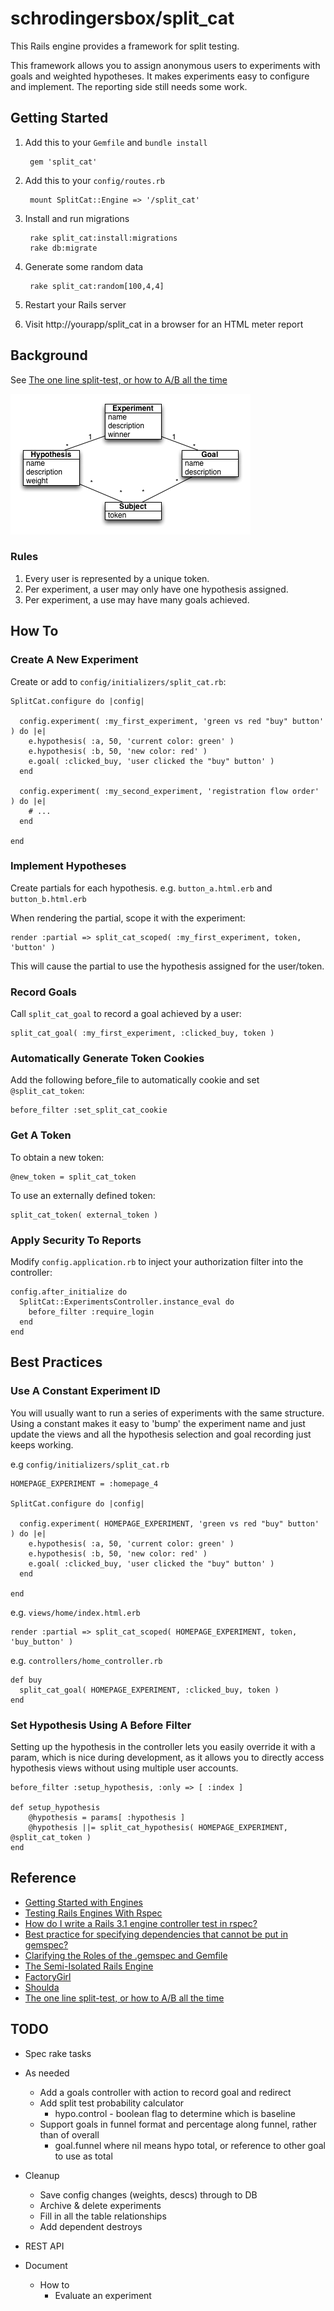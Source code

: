 # schrodingersbox/split_cat

This Rails engine provides a framework for split testing.

This framework allows you to assign anonymous users to experiments with goals and weighted hypotheses.
It makes experiments easy to configure and implement.
The reporting side still needs some work.

## Getting Started

1. Add this to your `Gemfile` and `bundle install`

		gem 'split_cat'

2. Add this to your `config/routes.rb`

		mount SplitCat::Engine => '/split_cat'

3. Install and run migrations

        rake split_cat:install:migrations
        rake db:migrate

4. Generate some random data

        rake split_cat:random[100,4,4]

5. Restart your Rails server

6.  Visit http://yourapp/split_cat in a browser for an HTML meter report

## Background

See [The one line split-test, or how to A/B all the time](http://www.startuplessonslearned.com/2008/09/one-line-split-test-or-how-to-ab-all.html)

![UML](doc/uml.png)

### Rules

1.  Every user is represented by a unique token.
2.  Per experiment, a user may only have one hypothesis assigned.
3.  Per experiment, a use may have many goals achieved.

## How To

### Create A New Experiment

Create or add to `config/initializers/split_cat.rb`:

    SplitCat.configure do |config|

      config.experiment( :my_first_experiment, 'green vs red "buy" button' ) do |e|
        e.hypothesis( :a, 50, 'current color: green' )
        e.hypothesis( :b, 50, 'new color: red' )
        e.goal( :clicked_buy, 'user clicked the "buy" button' )
      end

      config.experiment( :my_second_experiment, 'registration flow order' ) do |e|
        # ...
      end

    end

### Implement Hypotheses

Create partials for each hypothesis.  e.g. `button_a.html.erb` and `button_b.html.erb`

When rendering the partial, scope it with the experiment:

  	render :partial => split_cat_scoped( :my_first_experiment, token, 'button' )

This will cause the partial to use the hypothesis assigned for the user/token.

### Record Goals

Call `split_cat_goal` to record a goal achieved by a user:

	split_cat_goal( :my_first_experiment, :clicked_buy, token )

### Automatically Generate Token Cookies

Add the following before_file to automatically cookie and set `@split_cat_token`:

	before_filter :set_split_cat_cookie

### Get A Token

To obtain a new token:

    @new_token = split_cat_token

To use an externally defined token:

    split_cat_token( external_token )

### Apply Security To Reports

Modify `config.application.rb` to inject your authorization filter into the controller:

    config.after_initialize do
      SplitCat::ExperimentsController.instance_eval do
        before_filter :require_login
      end
    end

## Best Practices

### Use A Constant Experiment ID

You will usually want to run a series of experiments with the same structure.
Using a constant makes it easy to 'bump' the experiment name and just update the views
and all the hypothesis selection and goal recording just keeps working.

e.g `config/initializers/split_cat.rb`

    HOMEPAGE_EXPERIMENT = :homepage_4

    SplitCat.configure do |config|

      config.experiment( HOMEPAGE_EXPERIMENT, 'green vs red "buy" button' ) do |e|
        e.hypothesis( :a, 50, 'current color: green' )
        e.hypothesis( :b, 50, 'new color: red' )
        e.goal( :clicked_buy, 'user clicked the "buy" button' )
      end

    end

e.g. `views/home/index.html.erb`

    render :partial => split_cat_scoped( HOMEPAGE_EXPERIMENT, token, 'buy_button' )

e.g. `controllers/home_controller.rb`

    def buy
      split_cat_goal( HOMEPAGE_EXPERIMENT, :clicked_buy, token )
    end

### Set Hypothesis Using A Before Filter

Setting up the hypothesis in the controller lets you easily override it with a param,
which is nice during development, as it allows you to directly access hypothesis views without
using multiple user accounts.

  	before_filter :setup_hypothesis, :only => [ :index ]
  	
  	def setup_hypothesis
    	@hypothesis = params[ :hypothesis ]
    	@hypothesis ||= split_cat_hypothesis( HOMEPAGE_EXPERIMENT, @split_cat_token )
  	end

## Reference

 * [Getting Started with Engines](http://edgeguides.rubyonrails.org/engines.html)
 * [Testing Rails Engines With Rspec](http://whilefalse.net/2012/01/25/testing-rails-engines-rspec/)
 * [How do I write a Rails 3.1 engine controller test in rspec?](http://stackoverflow.com/questions/5200654/how-do-i-write-a-rails-3-1-engine-controller-test-in-rspec)
 * [Best practice for specifying dependencies that cannot be put in gemspec?](https://groups.google.com/forum/?fromgroups=#!topic/ruby-bundler/U7FMRAl3nJE)
 * [Clarifying the Roles of the .gemspec and Gemfile](http://yehudakatz.com/2010/12/16/clarifying-the-roles-of-the-gemspec-and-gemfile/)
 * [The Semi-Isolated Rails Engine](http://bibwild.wordpress.com/2012/05/10/the-semi-isolated-rails-engine/)
 * [FactoryGirl](https://github.com/thoughtbot/factory_girl)
 * [Shoulda](https://github.com/thoughtbot/shoulda-matchers)
 * [The one line split-test, or how to A/B all the time](http://www.startuplessonslearned.com/2008/09/one-line-split-test-or-how-to-ab-all.html)

## TODO

  * Spec rake tasks

  * As needed
    * Add a goals controller with action to record goal and redirect
    * Add split test probability calculator
      * hypo.control - boolean flag to determine which is baseline
    * Support goals in funnel format and percentage along funnel, rather than of overall
      * goal.funnel where nil means hypo total, or reference to other goal to use as total

  * Cleanup
     * Save config changes (weights, descs) through to DB
     * Archive & delete experiments
     * Fill in all the table relationships
     * Add dependent destroys

  * REST API

  * Document
    * How to
        * Evaluate an experiment



